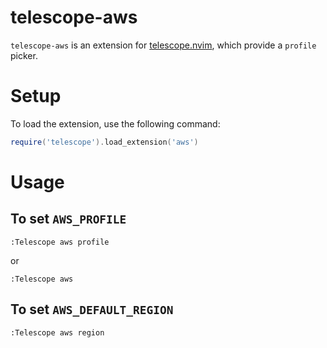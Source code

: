 # telescope-aws

`telescope-aws` is an extension for [telescope.nvim][], which provide a `profile` picker.

[telescope.nvim]: https://github.com/nvim-telescope/telescope.nvim

# Setup

To load the extension, use the following command:

```lua
require('telescope').load_extension('aws')
```

# Usage

## To set `AWS_PROFILE`

```vim
:Telescope aws profile
```

 or 

```vim
:Telescope aws
```

## To set `AWS_DEFAULT_REGION`

```vim
:Telescope aws region
```
